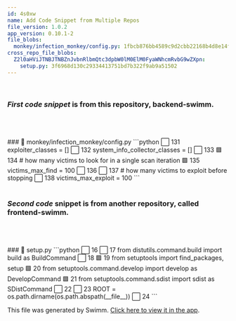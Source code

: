 ```yaml
---
id: 4s0xw
name: Add Code Snippet from Multiple Repos
file_version: 1.0.2
app_version: 0.10.1-2
file_blobs:
  monkey/infection_monkey/config.py: 1fbcb876bb4589c9d2cbb22168b4d8e14f7177cc
cross_repo_file_blobs:
  Z2l0aHViJTNBJTNBZnJvbnRlbmQtc3dpbW0lM0ElM0FyaWNhcmRvbG9wZXpn:
    setup.py: 3f6968d130c29334413751bd7b322f9ab9a51502
---
```


<br/>

### _First code snippet_ is from this repository, **backend-swimm.**

<br/>

<br/>

<br/>
<!-- NOTE-swimm-snippet: the lines below link your snippet to Swimm -->
### 📄 monkey/infection_monkey/config.py
```python
⬜ 131        exploiter_classes = []
⬜ 132        system_info_collector_classes = []
⬜ 133    
🟩 134        # how many victims to look for in a single scan iteration
🟩 135        victims_max_find = 100
⬜ 136    
⬜ 137        # how many victims to exploit before stopping
⬜ 138        victims_max_exploit = 100
```

<br/>

<br/>

### _Second code_ snippet is from another repository, called **frontend-swimm**.

<br/>

<br/>

<br/>
<!-- NOTE-swimm-snippet: the lines below link your snippet to Swimm -->
<!-- NOTE-swimm-repo ::Z2l0aHViJTNBJTNBZnJvbnRlbmQtc3dpbW0lM0ElM0FyaWNhcmRvbG9wZXpn:: -->
### 📄 setup.py
```python
⬜ 16     
⬜ 17     from distutils.command.build import build as BuildCommand
⬜ 18     
🟩 19     from setuptools import find_packages, setup
🟩 20     from setuptools.command.develop import develop as DevelopCommand
🟩 21     from setuptools.command.sdist import sdist as SDistCommand
⬜ 22     
⬜ 23     ROOT = os.path.dirname(os.path.abspath(__file__))
⬜ 24     
```

<br/>

This file was generated by Swimm. [Click here to view it in the app](https://app.swimm.io/repos/Z2l0aHViJTNBJTNBYmFja2VuZC1zd2ltbSUzQSUzQXJpY2FyZG9sb3Blemc=/docs/4s0xw).